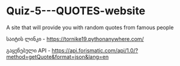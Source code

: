 # Quiz-5---QUOTES-website
A site that will provide you with random quotes from famous people

საიტის ლინკი - https://tornike19.pythonanywhere.com/

გაყენებული API - https://api.forismatic.com/api/1.0/?method=getQuote&format=json&lang=en



